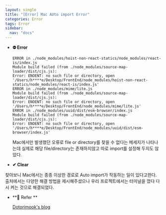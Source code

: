```yaml
---
layout: single
title: "[Error] Mac AUto import Error"
categories: Error
tags: Error
sidebar:
  nav: "docs"
---
```




- **⛔ Error** 

  ```
  ERROR in ./node_modules/hoist-non-react-statics/node_modules/react-is/index.js
  Module build failed (from ./node_modules/source-map-loader/dist/cjs.js):
  Error: ENOENT: no such file or directory, open '/Users/h****e/Desktop/FrontEnd/node_modules/hoist-non-react-statics/node_modules/react-is/index.js'
  ERROR in ./node_modules/mime/lite.js
  Module build failed (from ./node_modules/source-map-loader/dist/cjs.js):
  Error: ENOENT: no such file or directory, open '/Users/h****e/Desktop/FrontEnd/node_modules/mime/lite.js'
  ERROR in ./node_modules/uuid/dist/esm-browser/index.js
  Module build failed (from ./node_modules/source-map-loader/dist/cjs.js):
  Error: ENOENT: no such file or directory, open '/Users/h****e/Desktop/FrontEnd/node_modules/uuid/dist/esm-browser/index.js'
  ```

  Mac에서만 발생했던 오류로 file or directory를 찾을 수 없다는 메세지가 나타나는데 실제로 해당 file/directory는 존재하지않고 따로 import를 설정해 두지도 않았다. 

  

-  **✔ Clear**

  찾아보니 Mac에서는 종종 이상한 경로로 Auto import가 작동하는 일이 있다고한다. 출처에서는 다양한 해결 방법을 제시해주셨으나 우리 프로젝트에서는 터미널을 껐다 다시 켜는 것으로 해결되었다.



- **📌 Refer **

  [Dotorimook's blog](https://dotorimook.github.io/post/2021-10-14-auto-import-error/)




